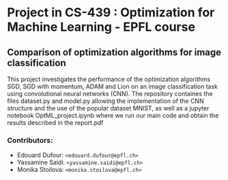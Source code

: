 # Project in CS-439 : Optimization for Machine Learning - EPFL course

## Comparison of optimization algorithms for image classification

This project investigates the performance of the optimization algorithms SGD, SGD with momentum, ADAM and Lion on an image classification task using convolutional neural networks (CNN). The repository containes the files dataset.py and model.py allowing the implementation of the CNN structure and the use of the popular dataset MNIST, as well as a jupyter notebook OptML_project.ipynb where we run our main code and obtain the results described in the report.pdf



### Contributors: 

* Edouard Dufour: `<edouard.dufour@epfl.ch>`
* Yassamine Saidi: `<yassamine.saidi@epfl.ch>`
* Monika Stoilova: `<monika.stoilova@epfl.ch>`
